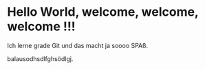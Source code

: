 # Hello World, welcome, welcome, welcome !!!
Ich lerne grade Git und das macht ja soooo SPAß.

balausodhsdlfghsödlgj.
